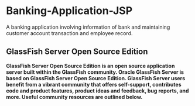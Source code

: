 # Banking-Application-JSP
A banking application involving information of bank and maintaining customer account transaction and employee record.

## GlassFish Server Open Source Edition
**GlassFish Server Open Source Edition is an open source application server built within the GlassFish community. Oracle GlassFish Server is based on GlassFish Server Open Source Edition. GlassFish Server users benefit from a vibrant community that offers self-support, contributes code and product features, product ideas and feedback, bug reports, and more. Useful community resources are outlined below.**
